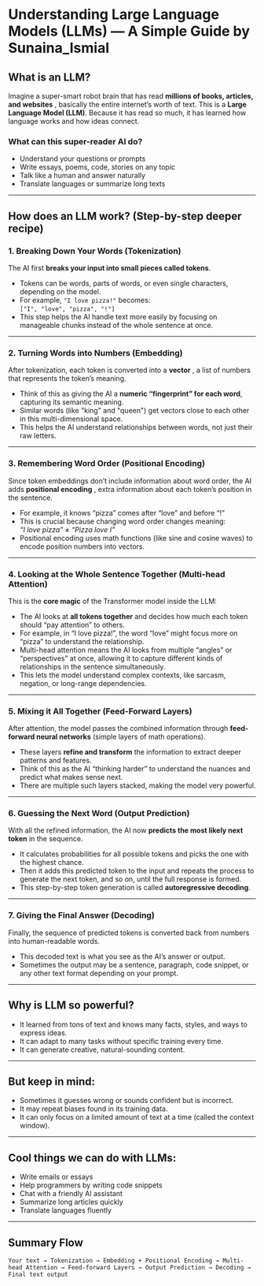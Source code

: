 # Understanding Large Language Models (LLMs) — A Simple Guide by Sunaina_Ismial

## What is an LLM?

Imagine a super-smart robot brain that has read **millions of books, articles, and websites** , basically the entire internet’s worth of text. This is a **Large Language Model (LLM)**. Because it has read so much, it has learned how language works and how ideas connect.

### What can this super-reader AI do?

- Understand your questions or prompts
- Write essays, poems, code, stories on any topic
- Talk like a human and answer naturally
- Translate languages or summarize long texts

---

## How does an LLM work? (Step-by-step deeper recipe)

### 1. Breaking Down Your Words (Tokenization)  
The AI first **breaks your input into small pieces called tokens**.  

- Tokens can be words, parts of words, or even single characters, depending on the model.  
- For example, `"I love pizza!"` becomes:  
  `["I", "love", "pizza", "!"]`  
- This step helps the AI handle text more easily by focusing on manageable chunks instead of the whole sentence at once.

---

### 2. Turning Words into Numbers (Embedding)  
After tokenization, each token is converted into a **vector** , a list of numbers that represents the token’s meaning.  

- Think of this as giving the AI a **numeric “fingerprint” for each word**, capturing its semantic meaning.  
- Similar words (like "king" and "queen") get vectors close to each other in this multi-dimensional space.  
- This helps the AI understand relationships between words, not just their raw letters.

---

### 3. Remembering Word Order (Positional Encoding)  
Since token embeddings don’t include information about word order, the AI adds **positional encoding** , extra information about each token’s position in the sentence.  

- For example, it knows “pizza” comes after “love” and before “!”  
- This is crucial because changing word order changes meaning:  
  *“I love pizza”* ≠ *“Pizza love I”*  
- Positional encoding uses math functions (like sine and cosine waves) to encode position numbers into vectors.

---

### 4. Looking at the Whole Sentence Together (Multi-head Attention)  
This is the **core magic** of the Transformer model inside the LLM:  

- The AI looks at **all tokens together** and decides how much each token should “pay attention” to others.  
- For example, in “I love pizza!”, the word “love” might focus more on “pizza” to understand the relationship.  
- Multi-head attention means the AI looks from multiple “angles” or “perspectives” at once, allowing it to capture different kinds of relationships in the sentence simultaneously.  
- This lets the model understand complex contexts, like sarcasm, negation, or long-range dependencies.

---

### 5. Mixing it All Together (Feed-Forward Layers)  
After attention, the model passes the combined information through **feed-forward neural networks** (simple layers of math operations).  

- These layers **refine and transform** the information to extract deeper patterns and features.  
- Think of this as the AI “thinking harder” to understand the nuances and predict what makes sense next.  
- There are multiple such layers stacked, making the model very powerful.

---

### 6. Guessing the Next Word (Output Prediction)  
With all the refined information, the AI now **predicts the most likely next token** in the sequence.  

- It calculates probabilities for all possible tokens and picks the one with the highest chance.  
- Then it adds this predicted token to the input and repeats the process to generate the next token, and so on, until the full response is formed.  
- This step-by-step token generation is called **autoregressive decoding**.

---

### 7. Giving the Final Answer (Decoding)  
Finally, the sequence of predicted tokens is converted back from numbers into human-readable words.  

- This decoded text is what you see as the AI’s answer or output.  
- Sometimes the output may be a sentence, paragraph, code snippet, or any other text format depending on your prompt.

---


## Why is LLM so powerful?

- It learned from tons of text and knows many facts, styles, and ways to express ideas.
- It can adapt to many tasks without specific training every time.
- It can generate creative, natural-sounding content.

---

## But keep in mind:

- Sometimes it guesses wrong or sounds confident but is incorrect.
- It may repeat biases found in its training data.
- It can only focus on a limited amount of text at a time (called the context window).

---

## Cool things we can do with LLMs:

- Write emails or essays
- Help programmers by writing code snippets
- Chat with a friendly AI assistant
- Summarize long articles quickly
- Translate languages fluently

---

## Summary Flow

`Your text → Tokenization → Embedding + Positional Encoding → Multi-head Attention → Feed-forward Layers → Output Prediction → Decoding → Final text output`